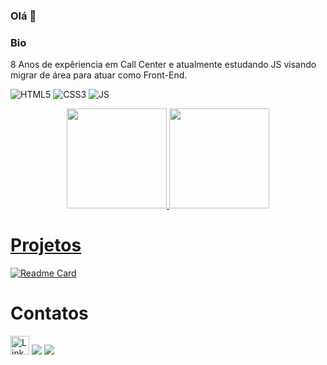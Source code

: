 ### Olá 👋

### Bio

8 Anos de expêriencia em Call Center e atualmente estudando JS visando migrar de área para atuar como Front-End. 

![HTML5](https://img.shields.io/badge/HTML5-E34F26?style=for-the-badge&logo=html5&logoColor=white)
![CSS3](https://img.shields.io/badge/CSS3-1572B6?style=for-the-badge&logo=css3&logoColor=white)
![JS](https://img.shields.io/badge/JavaScript-323330?style=for-the-badge&logo=javascript&logoColor=F7DF1E) 

<div align="center">
  <a href="https://github.com/Michel-LlMA">
  <img height="160em" src="https://github-readme-stats.vercel.app/api?username=Michel-LlMA&show_icons=true&theme=dark&include_all_commits=true&count_private=true"/>
  <img height="160em" src="https://github-readme-stats.vercel.app/api/top-langs/?username=Michel-LlMA&layout=compact&langs_count=7&theme=dark"/>
</div>
  
# Projetos

[![Readme Card](https://github-readme-stats.vercel.app/api/pin/?username=Michel-LlMA&repo=projeto-pokemon-mapdev)](https://github.com/anuraghazra/github-readme-stats)

# Contatos

[<img src='https://img.shields.io/badge/LinkedIn-0077B5?style=for-the-badge&logo=linkedin&logoColor=white' alt='Linkedin' height='30'>](linkedin.com/in/michel-lima-b28210248)
<a href = "mailto:michellima.dev@gmail.com"><img src="https://img.shields.io/badge/-Gmail-%23333?style=for-the-badge&logo=gmail&logoColor=white" target="_blank"></a>
<a href="https://instagram.com/michel.limaa" target="_blank"><img src="https://img.shields.io/badge/-Instagram-%23E4405F?style=for-the-badge&logo=instagram&logoColor=white" target="_blank"></a>
